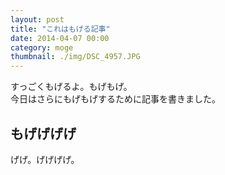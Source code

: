 ```yaml
---
layout: post
title: "これはもげる記事"
date: 2014-04-07 00:00
category: moge
thumbnail: ./img/DSC_4957.JPG
---
```

すっごくもげるよ。もげもげ。  
今日はさらにもげもげするために記事を書きました。

もげげげげ
-------------
げげ。げげげげ。
